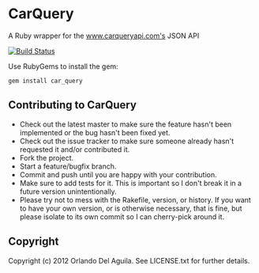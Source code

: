 # CarQuery

A Ruby wrapper for the www.carqueryapi.com's JSON API

[![Build Status](https://secure.travis-ci.org/orlandodelaguila/car_query.png)](http://travis-ci.org/orlandodelaguila/car\_query)

Use RubyGems to install the gem:

    gem install car_query

## Contributing to CarQuery
 
* Check out the latest master to make sure the feature hasn't been implemented or the bug hasn't been fixed yet.
* Check out the issue tracker to make sure someone already hasn't requested it and/or contributed it.
* Fork the project.
* Start a feature/bugfix branch.
* Commit and push until you are happy with your contribution.
* Make sure to add tests for it. This is important so I don't break it in a future version unintentionally.
* Please try not to mess with the Rakefile, version, or history. If you want to have your own version, or is otherwise necessary, that is fine, but please isolate to its own commit so I can cherry-pick around it.

## Copyright

Copyright (c) 2012 Orlando Del Aguila. See LICENSE.txt for
further details.


